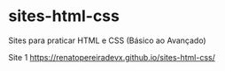 # sites-html-css
Sites para praticar HTML e CSS (Básico ao Avançado)


Site 1
https://renatopereiradevx.github.io/sites-html-css/
